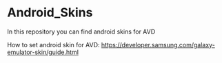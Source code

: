 # Android_Skins
In this repository you can find android skins for AVD 

How to set android skin for AVD: https://developer.samsung.com/galaxy-emulator-skin/guide.html
